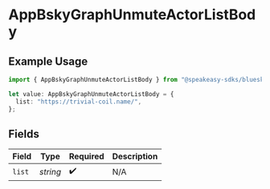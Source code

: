 # AppBskyGraphUnmuteActorListBody

## Example Usage

```typescript
import { AppBskyGraphUnmuteActorListBody } from "@speakeasy-sdks/bluesky/models/operations";

let value: AppBskyGraphUnmuteActorListBody = {
  list: "https://trivial-coil.name/",
};
```

## Fields

| Field              | Type               | Required           | Description        |
| ------------------ | ------------------ | ------------------ | ------------------ |
| `list`             | *string*           | :heavy_check_mark: | N/A                |